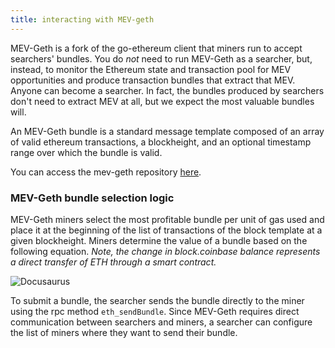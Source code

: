 ```yaml
---
title: interacting with MEV-geth
---
```


MEV-Geth is a fork of the go-ethereum client that miners run to accept searchers' bundles. You do _not_ need to run MEV-Geth as a searcher, but, instead, to monitor the Ethereum state and transaction pool for MEV opportunities and produce transaction bundles that extract that MEV. Anyone can become a searcher. In fact, the bundles produced by searchers don't need to extract MEV at all, but we expect the most valuable bundles will.

An MEV-Geth bundle is a standard message template composed of an array of valid ethereum transactions, a blockheight, and an optional timestamp range over which the bundle is valid.

You can access the mev-geth repository [here](https://github.com/flashbots/mev-geth).

### MEV-Geth bundle selection logic

MEV-Geth miners select the most profitable bundle per unit of gas used and place it at the beginning of the list of transactions of the block template at a given blockheight. Miners determine the value of a bundle based on the following equation.
_Note, the change in block.coinbase balance represents a direct transfer of ETH through a smart contract._


![Docusaurus](https://hackmd.io/_uploads/Bk6iQmr5P.png)

To submit a bundle, the searcher sends the bundle directly to the miner using the rpc method `eth_sendBundle`. Since MEV-Geth requires direct communication between searchers and miners, a searcher can configure the list of miners where they want to send their bundle.
